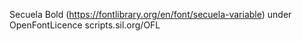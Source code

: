 Secuela Bold (https://fontlibrary.org/en/font/secuela-variable) under OpenFontLicence scripts.sil.org/OFL
